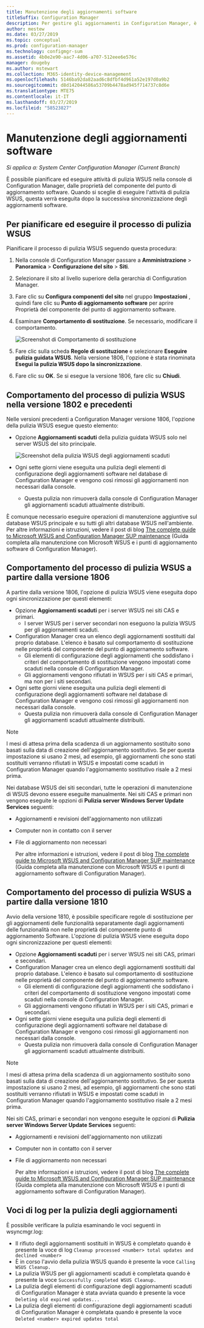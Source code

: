 ```yaml
---
title: Manutenzione degli aggiornamenti software
titleSuffix: Configuration Manager
description: Per gestire gli aggiornamenti in Configuration Manager, è possibile pianificare l'attività di pulizia di WSUS oppure eseguirla manualmente.
author: mestew
ms.date: 03/27/2019
ms.topic: conceptual
ms.prod: configuration-manager
ms.technology: configmgr-sum
ms.assetid: 4b0e2e90-aac7-4d06-a707-512eee6e576c
manager: dougeby
ms.author: mstewart
ms.collection: M365-identity-device-management
ms.openlocfilehash: 5146ba92da82aad6c8dfbf4d961a52e197d0a9b2
ms.sourcegitcommit: d8d142044586a53709b4478ad945f714737c8d6e
ms.translationtype: MTE75
ms.contentlocale: it-IT
ms.lasthandoff: 03/27/2019
ms.locfileid: "58523827"
---
```

# <a name="software-updates-maintenance"></a>Manutenzione degli aggiornamenti software

*Si applica a: System Center Configuration Manager (Current Branch)*

È possibile pianificare ed eseguire attività di pulizia WSUS nella console di Configuration Manager, dalle proprietà del componente del punto di aggiornamento software. Quando si sceglie di eseguire l'attività di pulizia WSUS, questa verrà eseguita dopo la successiva sincronizzazione degli aggiornamenti software.  

## <a name="to-schedule-and-run-the-wsus-cleanup-job"></a>Per pianificare ed eseguire il processo di pulizia WSUS

Pianificare il processo di pulizia WSUS seguendo questa procedura:

1. Nella console di Configuration Manager passare a **Amministrazione** > **Panoramica** > **Configurazione del sito** > **Siti**.
2. Selezionare il sito al livello superiore della gerarchia di Configuration Manager.

3. Fare clic su **Configura componenti del sito** nel gruppo **Impostazioni** , quindi fare clic su **Punto di aggiornamento software** per aprire Proprietà del componente del punto di aggiornamento software.  

4. Esaminare **Comportamento di sostituzione**. Se necessario, modificare il comportamento.

   ![Screenshot di Comportamento di sostituzione](media/sccm-supersedence-behavior.PNG)

5. Fare clic sulla scheda **Regole di sostituzione** e selezionare **Eseguire pulizia guidata WSUS**. Nella versione 1806, l'opzione è stata rinominata **Esegui la pulizia WSUS dopo la sincronizzazione**.

6. Fare clic su **OK**. Se si esegue la versione 1806, fare clic su **Chiudi**.

## <a name="wsus-cleanup-behavior-in-version-1802-and-earlier"></a>Comportamento del processo di pulizia WSUS nella versione 1802 e precedenti

Nelle versioni precedenti a Configuration Manager versione 1806, l'opzione della pulizia WSUS esegue questo elemento:

- Opzione **Aggiornamenti scaduti** della pulizia guidata WSUS solo nel server WSUS del sito principale.

  ![Screenshot della pulizia WSUS degli aggiornamenti scaduti](media/wsus-cleanup-expired.PNG)

- Ogni sette giorni viene eseguita una pulizia degli elementi di configurazione degli aggiornamenti software nel database di Configuration Manager e vengono così rimossi gli aggiornamenti non necessari dalla console.
  - Questa pulizia non rimuoverà dalla console di Configuration Manager gli aggiornamenti scaduti attualmente distribuiti.

È comunque necessario eseguire operazioni di manutenzione aggiuntive sul database WSUS principale e su tutti gli altri database WSUS nell'ambiente. Per altre informazioni e istruzioni, vedere il post di blog [The complete guide to Microsoft WSUS and Configuration Manager SUP maintenance](https://support.microsoft.com/help/4490644/complete-guide-to-microsoft-wsus-and-configuration-manager-sup-maint/) (Guida completa alla manutenzione con Microsoft WSUS e i punti di aggiornamento software di Configuration Manager).

## <a name="wsus-cleanup-behavior-starting-in-version-1806"></a>Comportamento del processo di pulizia WSUS a partire dalla versione 1806

A partire dalla versione 1806, l'opzione di pulizia WSUS viene eseguita dopo ogni sincronizzazione per questi elementi:
<!--1357898 -->

- Opzione **Aggiornamenti scaduti** per i server WSUS nei siti CAS e primari.
  - I server WSUS per i server secondari non eseguono la pulizia WSUS per gli aggiornamenti scaduti.
- Configuration Manager crea un elenco degli aggiornamenti sostituiti dal proprio database. L'elenco è basato sul comportamento di sostituzione nelle proprietà del componente del punto di aggiornamento software.
  - Gli elementi di configurazione degli aggiornamenti che soddisfano i criteri del comportamento di sostituzione vengono impostati come scaduti nella console di Configuration Manager.
  - Gli aggiornamenti vengono rifiutati in WSUS per i siti CAS e primari, ma non per i siti secondari.
- Ogni sette giorni viene eseguita una pulizia degli elementi di configurazione degli aggiornamenti software nel database di Configuration Manager e vengono così rimossi gli aggiornamenti non necessari dalla console.
  - Questa pulizia non rimuoverà dalla console di Configuration Manager gli aggiornamenti scaduti attualmente distribuiti.

> [!NOTE]
> I mesi di attesa prima della scadenza di un aggiornamento sostituito sono basati sulla data di creazione dell'aggiornamento sostitutivo. Se per questa impostazione si usano 2 mesi, ad esempio, gli aggiornamenti che sono stati sostituiti verranno rifiutati in WSUS e impostati come scaduti in Configuration Manager quando l'aggiornamento sostitutivo risale a 2 mesi prima.

Nei database WSUS dei siti secondari, tutte le operazioni di manutenzione di WSUS devono essere eseguite manualmente. Nei siti CAS e primari non vengono eseguite le opzioni di **Pulizia server Windows Server Update Services** seguenti:

- Aggiornamenti e revisioni dell'aggiornamento non utilizzati
- Computer non in contatto con il server
- File di aggiornamento non necessari

  Per altre informazioni e istruzioni, vedere il post di blog [The complete guide to Microsoft WSUS and Configuration Manager SUP maintenance](https://support.microsoft.com/help/4490644/complete-guide-to-microsoft-wsus-and-configuration-manager-sup-maint/) (Guida completa alla manutenzione con Microsoft WSUS e i punti di aggiornamento software di Configuration Manager).

## <a name="wsus-cleanup-behavior-starting-in-version-1810"></a>Comportamento del processo di pulizia WSUS a partire dalla versione 1810

Avvio della versione 1810, è possibile specificare regole di sostituzione per gli aggiornamenti delle funzionalità separatamente dagli aggiornamenti delle funzionalità non nelle proprietà del componente punto di aggiornamento Software. L'opzione di pulizia WSUS viene eseguita dopo ogni sincronizzazione per questi elementi:
<!--2839349,3098809, 2977644-->

- Opzione **Aggiornamenti scaduti** per i server WSUS nei siti CAS, primari e secondari.
- Configuration Manager crea un elenco degli aggiornamenti sostituiti dal proprio database. L'elenco è basato sul comportamento di sostituzione nelle proprietà del componente del punto di aggiornamento software.
  - Gli elementi di configurazione degli aggiornamenti che soddisfano i criteri del comportamento di sostituzione vengono impostati come scaduti nella console di Configuration Manager.
  - Gli aggiornamenti vengono rifiutati in WSUS per i siti CAS, primari e secondari.
- Ogni sette giorni viene eseguita una pulizia degli elementi di configurazione degli aggiornamenti software nel database di Configuration Manager e vengono così rimossi gli aggiornamenti non necessari dalla console.
  - Questa pulizia non rimuoverà dalla console di Configuration Manager gli aggiornamenti scaduti attualmente distribuiti.

> [!NOTE]
> I mesi di attesa prima della scadenza di un aggiornamento sostituito sono basati sulla data di creazione dell'aggiornamento sostitutivo. Se per questa impostazione si usano 2 mesi, ad esempio, gli aggiornamenti che sono stati sostituiti verranno rifiutati in WSUS e impostati come scaduti in Configuration Manager quando l'aggiornamento sostitutivo risale a 2 mesi prima.

Nei siti CAS, primari e secondari non vengono eseguite le opzioni di **Pulizia server Windows Server Update Services** seguenti:

- Aggiornamenti e revisioni dell'aggiornamento non utilizzati
- Computer non in contatto con il server
- File di aggiornamento non necessari

  Per altre informazioni e istruzioni, vedere il post di blog [The complete guide to Microsoft WSUS and Configuration Manager SUP maintenance](https://support.microsoft.com/help/4490644/complete-guide-to-microsoft-wsus-and-configuration-manager-sup-maint/) (Guida completa alla manutenzione con Microsoft WSUS e i punti di aggiornamento software di Configuration Manager).

## <a name="updates-cleanup-log-entries"></a>Voci di log per la pulizia degli aggiornamenti

È possibile verificare la pulizia esaminando le voci seguenti in wsyncmgr.log:

- Il rifiuto degli aggiornamenti sostituiti in WSUS è completato quando è presente la voce di log `Cleanup processed <number> total updates and declined <number>`
- È in corso l'avvio della pulizia WSUS quando è presente la voce `Calling WSUS Cleanup.`
- La pulizia WSUS per gli aggiornamenti scaduti è completata quando è presente la voce `Successfully completed WSUS Cleanup.`
- La pulizia degli elementi di configurazione degli aggiornamenti scaduti di Configuration Manager è stata avviata quando è presente la voce `Deleting old expired updates...`
- La pulizia degli elementi di configurazione degli aggiornamenti scaduti di Configuration Manager è completata quando è presente la voce `Deleted <number> expired updates total`
